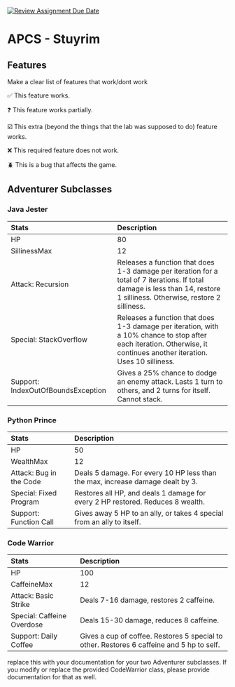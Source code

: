 [![Review Assignment Due Date](https://classroom.github.com/assets/deadline-readme-button-22041afd0340ce965d47ae6ef1cefeee28c7c493a6346c4f15d667ab976d596c.svg)](https://classroom.github.com/a/KprAwj1n)
# APCS - Stuyrim

## Features

Make a clear list of features that work/dont work

:white_check_mark: This feature works.

:question: This feature works partially.

:ballot_box_with_check: This extra (beyond the things that the lab was supposed to do) feature works.

:x: This required feature does not work.

:beetle: This is a bug that affects the game.


## Adventurer Subclasses
### Java Jester
| Stats | Description |
|:------|:------------|
| HP | 80 |
| SillinessMax | 12 |
| Attack: Recursion | Releases a function that does 1-3 damage per iteration for a total of 7 iterations. If total damage is less than 14, restore 1 silliness. Otherwise, restore 2 silliness.|
| Special: StackOverflow | Releases a function that does 1-3 damage per iteration, with a 10% chance to stop after each iteration. Otherwise, it continues another iteration. Uses 10 silliness. |
| Support: IndexOutOfBoundsException| Gives a 25% chance to dodge an enemy attack. Lasts 1 turn to others, and 2 turns for itself. Cannot stack. |

### Python Prince
| Stats | Description |
|:------|:------------|
| HP | 50 |
| WealthMax | 12 |
| Attack: Bug in the Code | Deals 5 damage. For every 10 HP less than the max, increase damage dealt by 3. |
| Special: Fixed Program | Restores all HP, and deals 1 damage for every 2 HP restored. Reduces 8 wealth. |
| Support: Function Call | Gives away 5 HP to an ally, or takes 4 special from an ally to itself. |

### Code Warrior
| Stats | Description |
|:------|:------------|
| HP | 100 |
| CaffeineMax | 12 |
| Attack: Basic Strike | Deals 7-16 damage, restores 2 caffeine. |
| Special: Caffeine Overdose | Deals 15-30 damage, reduces 8 caffeine. |
| Support: Daily Coffee | Gives a cup of coffee. Restores 5 special to other. Restores 6 caffeine and 5 hp to self. |


replace this with your documentation for your two Adventurer subclasses. If you modify or replace the provided CodeWarrior class, please provide documentation for that as well.
